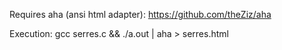 Requires aha (ansi html adapter):
https://github.com/theZiz/aha

Execution:
gcc serres.c && ./a.out | aha > serres.html
